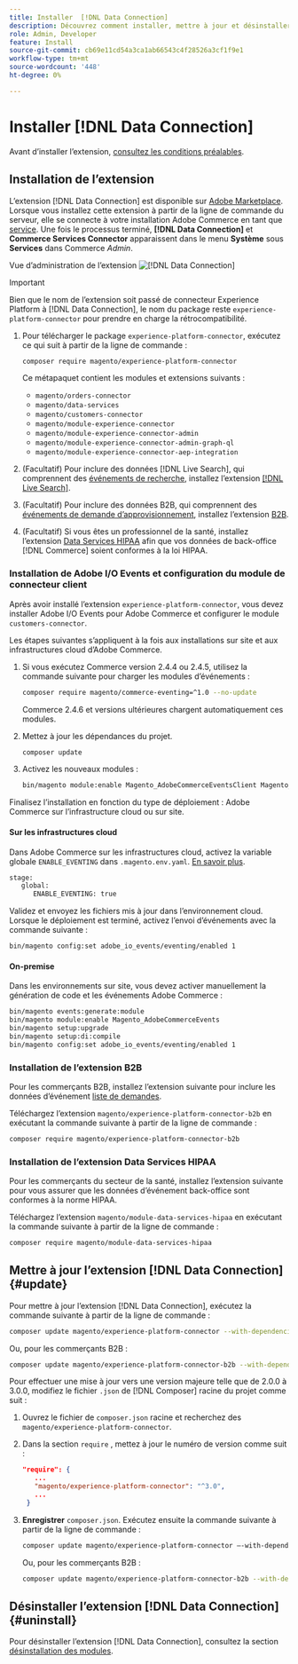 ```yaml
---
title: Installer  [!DNL Data Connection]
description: Découvrez comment installer, mettre à jour et désinstaller l’extension  [!DNL Data Connection]  partir d’Adobe Commerce.
role: Admin, Developer
feature: Install
source-git-commit: cb69e11cd54a3ca1ab66543c4f28526a3cf1f9e1
workflow-type: tm+mt
source-wordcount: '448'
ht-degree: 0%

---
```


# Installer [!DNL Data Connection]

Avant d’installer l’extension, [consultez les conditions préalables](overview.md#prereqs).

## Installation de l’extension

L’extension [!DNL Data Connection] est disponible sur [Adobe Marketplace](https://commercemarketplace.adobe.com/magento-experience-platform-connector.html). Lorsque vous installez cette extension à partir de la ligne de commande du serveur, elle se connecte à votre installation Adobe Commerce en tant que [service](../landing/saas.md). Une fois le processus terminé, **[!DNL Data Connection]** et **Commerce Services Connector** apparaissent dans le menu **Système** sous **Services** dans Commerce _Admin_.

Vue d’administration de l’extension ![[!DNL Data Connection]](assets/epc-adminui.png)

>[!IMPORTANT]
>
>Bien que le nom de l’extension soit passé de connecteur Experience Platform à [!DNL Data Connection], le nom du package reste `experience-platform-connector` pour prendre en charge la rétrocompatibilité.

1. Pour télécharger le package `experience-platform-connector`, exécutez ce qui suit à partir de la ligne de commande :

   ```bash
   composer require magento/experience-platform-connector
   ```

   Ce métapaquet contient les modules et extensions suivants :

   - `magento/orders-connector`
   - `magento/data-services`
   - `magento/customers-connector`
   - `magento/module-experience-connector`
   - `magento/module-experience-connector-admin`
   - `magento/module-experience-connector-admin-graph-ql`
   - `magento/module-experience-connector-aep-integration`

1. (Facultatif) Pour inclure des données [!DNL Live Search], qui comprennent des [événements de recherche](events.md#search-events), installez l’extension [[!DNL Live Search]](../live-search/install.md).

1. (Facultatif) Pour inclure des données B2B, qui comprennent des [événements de demande d’approvisionnement](events.md#b2b-events), installez l’extension [B2B](#install-the-b2b-extension).

1. (Facultatif) Si vous êtes un professionnel de la santé, installez l’extension [Data Services HIPAA](#install-the-data-services-hipaa-extension) afin que vos données de back-office [!DNL Commerce] soient conformes à la loi HIPAA.

### Installation de Adobe I/O Events et configuration du module de connecteur client

Après avoir installé l’extension `experience-platform-connector`, vous devez installer Adobe I/O Events pour Adobe Commerce et configurer le module `customers-connector`.

Les étapes suivantes s’appliquent à la fois aux installations sur site et aux infrastructures cloud d’Adobe Commerce.

1. Si vous exécutez Commerce version 2.4.4 ou 2.4.5, utilisez la commande suivante pour charger les modules d’événements :

   ```bash
   composer require magento/commerce-eventing=^1.0 --no-update
   ```

   Commerce 2.4.6 et versions ultérieures chargent automatiquement ces modules.

1. Mettez à jour les dépendances du projet.

   ```bash
   composer update
   ```

1. Activez les nouveaux modules :

   ```bash
   bin/magento module:enable Magento_AdobeCommerceEventsClient Magento_AdobeCommerceEventsGenerator Magento_AdobeIoEventsClient Magento_AdobeCommerceOutOfProcessExtensibility
   ```

Finalisez l’installation en fonction du type de déploiement : Adobe Commerce sur l’infrastructure cloud ou sur site.

#### Sur les infrastructures cloud

Dans Adobe Commerce sur les infrastructures cloud, activez la variable globale `ENABLE_EVENTING` dans `.magento.env.yaml`. [En savoir plus](https://experienceleague.adobe.com/docs/commerce-cloud-service/user-guide/configure/env/stage/variables-global.html#enable_eventing).

```bash
stage:
   global:
      ENABLE_EVENTING: true
```

Validez et envoyez les fichiers mis à jour dans l’environnement cloud. Lorsque le déploiement est terminé, activez l’envoi d’événements avec la commande suivante :

```bash
bin/magento config:set adobe_io_events/eventing/enabled 1
```

#### On-premise

Dans les environnements sur site, vous devez activer manuellement la génération de code et les événements Adobe Commerce :

```bash
bin/magento events:generate:module
bin/magento module:enable Magento_AdobeCommerceEvents
bin/magento setup:upgrade
bin/magento setup:di:compile
bin/magento config:set adobe_io_events/eventing/enabled 1
```

### Installation de l’extension B2B

Pour les commerçants B2B, installez l’extension suivante pour inclure les données d’événement [liste de demandes](events.md#b2b-events).

Téléchargez l’extension `magento/experience-platform-connector-b2b` en exécutant la commande suivante à partir de la ligne de commande :

```bash
composer require magento/experience-platform-connector-b2b
```

### Installation de l’extension Data Services HIPAA

Pour les commerçants du secteur de la santé, installez l’extension suivante pour vous assurer que les données d’événement back-office sont conformes à la norme HIPAA.

Téléchargez l’extension `magento/module-data-services-hipaa` en exécutant la commande suivante à partir de la ligne de commande :

```bash
composer require magento/module-data-services-hipaa
```

## Mettre à jour l’extension [!DNL Data Connection] {#update}

Pour mettre à jour l’extension [!DNL Data Connection], exécutez la commande suivante à partir de la ligne de commande :

```bash
composer update magento/experience-platform-connector --with-dependencies
```

Ou, pour les commerçants B2B :

```bash
composer update magento/experience-platform-connector-b2b --with-dependencies
```

Pour effectuer une mise à jour vers une version majeure telle que de 2.0.0 à 3.0.0, modifiez le fichier `.json` de [!DNL Composer] racine du projet comme suit :

1. Ouvrez le fichier de `composer.json` racine et recherchez des `magento/experience-platform-connector`.

1. Dans la section `require` , mettez à jour le numéro de version comme suit :

   ```json
   "require": {
      ...
      "magento/experience-platform-connector": "^3.0",
      ...
    }
   ```

1. **Enregistrer** `composer.json`. Exécutez ensuite la commande suivante à partir de la ligne de commande :

   ```bash
   composer update magento/experience-platform-connector –-with-dependencies
   ```

   Ou, pour les commerçants B2B :

   ```bash
   composer update magento/experience-platform-connector-b2b --with-dependencies
   ```

## Désinstaller l’extension [!DNL Data Connection] {#uninstall}

Pour désinstaller l’extension [!DNL Data Connection], consultez la section [désinstallation des modules](https://experienceleague.adobe.com/docs/commerce-operations/installation-guide/tutorials/uninstall-modules.html).
